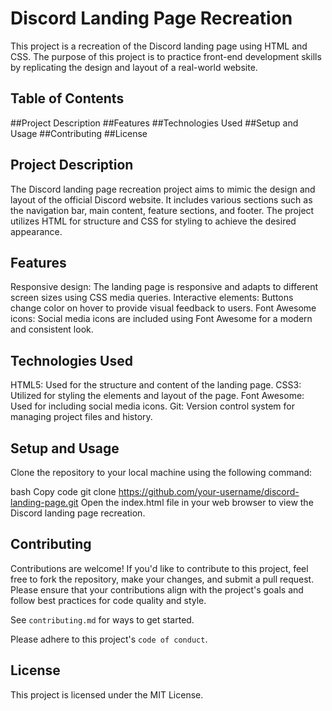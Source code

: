 
# Discord Landing Page Recreation

This project is a recreation of the Discord landing page using HTML and CSS. The purpose of this project is to practice front-end development skills by replicating the design and layout of a real-world website.


## Table of Contents

##Project Description
##Features
##Technologies Used
##Setup and Usage
##Contributing
##License
## Project Description

The Discord landing page recreation project aims to mimic the design and layout of the official Discord website. It includes various sections such as the navigation bar, main content, feature sections, and footer. The project utilizes HTML for structure and CSS for styling to achieve the desired appearance.
## Features

Responsive design: The landing page is responsive and adapts to different screen sizes using CSS media queries.
Interactive elements: Buttons change color on hover to provide visual feedback to users.
Font Awesome icons: Social media icons are included using Font Awesome for a modern and consistent look.
## Technologies Used

HTML5: Used for the structure and content of the landing page.
CSS3: Utilized for styling the elements and layout of the page.
Font Awesome: Used for including social media icons.
Git: Version control system for managing project files and history.
## Setup and Usage

Clone the repository to your local machine using the following command:

bash
Copy code
git clone https://github.com/your-username/discord-landing-page.git
Open the index.html file in your web browser to view the Discord landing page recreation.
## Contributing

Contributions are welcome! If you'd like to contribute to this project, feel free to fork the repository, make your changes, and submit a pull request. Please ensure that your contributions align with the project's goals and follow best practices for code quality and style.

See `contributing.md` for ways to get started.

Please adhere to this project's `code of conduct`.


## License

This project is licensed under the MIT License.
